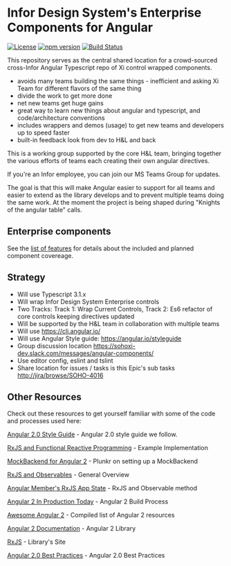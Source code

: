 # Infor Design System's Enterprise Components for Angular

[![License](https://img.shields.io/badge/License-Apache%202.0-blue.svg)](https://opensource.org/licenses/Apache-2.0)
[![npm version](https://badge.fury.io/js/ids-enterprise-ng.svg)](https://badge.fury.io/js/ids-enterprise-ng)
[![Build Status](https://travis-ci.com/infor-design/enterprise-ng.svg?branch=master)](https://travis-ci.com/infor-design/enterprise-ng)

This repository serves as the central shared location for a crowd-sourced cross-Infor Angular Typescript repo of Xi control wrapped components.

- avoids many teams building the same things - inefficient and asking Xi Team for different flavors of the same thing
- divide the work to get more done
- net new teams get huge gains
- great way to learn new things about angular and typescript, and code/architecture conventions
- includes wrappers and demos (usage) to get new teams and developers up to speed faster
- built-in feedback look from dev to H&L and back

This is a working group supported by the core H&L team,  bringing together the various efforts of teams each creating their own angular directives.

If you're an Infor employee, you can join our MS Teams Group for updates.

The goal is that this will make Angular easier to support for all teams and easier to extend as the library develops and to prevent multiple teams doing the same work. At the moment the project is being shaped during "Knights of the angular table" calls.

## Enterprise components

See the [list of features](docs/FEATURES.md) for details about the included and planned component covereage.

## Strategy

- Will use Typescript 3.1.x
- Will wrap Infor Design System Enterprise controls
- Two Tracks: Track 1: Wrap Current Controls, Track 2: Es6 refactor of core controls keeping directives updated
- Will be supported by the H&L team in collaboration with multiple teams
- Will use <https://cli.angular.io/>
- Will use Angular Style guide: <https://angular.io/styleguide>
- Group discussion location <https://sohoxi-dev.slack.com/messages/angular-components/>
- Use editor config, eslint and tslint
- Share location for issues / tasks is this Epic's sub tasks <http://jira/browse/SOHO-4016>

## Other Resources

Check out these resources to get yourself familiar with some of the code and processes used here:

[Angular 2.0 Style Guide]( https://github.com/johnpapa/angular-styleguide/blob/master/a2/README.md) - Angular 2.0 style guide we follow.

[RxJS and Functional Reactive Programming](http://blog.jhades.org/angular-2-application-architecture-building-applications-using-rxjs-and-functional-reactive-programming-vs-redux/) - Example Implementation

[MockBackend for Angular 2](http://plnkr.co/edit/7LWALD?p=preview) - Plunkr on setting up a MockBackend

[RxJS and Observables](http://blog.jhades.org/functional-reactive-programming-for-angular-2-developers-rxjs-and-observables/) - General Overview

[Angular Member's RxJS App State](http://victorsavkin.com/post/137821436516/managing-state-in-angular-2-applications) - RxJS and Observable method

[Angular 2 In Production Today](http://blog.jhades.org/how-to-run-angular-2-in-production-today/) - Angular 2 Build Process

[Awesome Angular 2](https://www.npmjs.com/package/awesome-angular2) - Compiled list of Angular 2 resources

[Angular 2 Documentation](https://angular.io/docs/ts/latest/) - Angular 2 Library

[RxJS](http://reactivex.io/) - Library's Site

[Angular 2.0 Best Practices]( https://blog.budacode.com/2016/06/27/angular-2-best-practises/?utm_source=hackernews&utm_medium=social&utm_campaign=angular2-best-practises) - Angular 2.0 Best Practices
